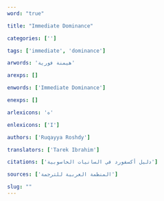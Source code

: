 ```yaml
---
word: "true"

title: "Immediate Dominance"

categories: ['']

tags: ['immediate', 'dominance']

arwords: 'هيمنة فورية'

arexps: []

enwords: ['Immediate Dominance']

enexps: []

arlexicons: 'ه'

enlexicons: ['I']

authors: ['Ruqayya Roshdy']

translators: ['Tarek Ibrahim']

citations: ['دليل أكسفورد في السانيات الحاسوبية']

sources: ['المنظمة العربية للترجمة']

slug: ""
---
```

